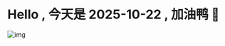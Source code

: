 
# Hello , 今天是 2025-10-22 , 加油鸭 🤭

![img](https://v1.jinrishici.com/all.svg?font-size=18&spacing=4)

